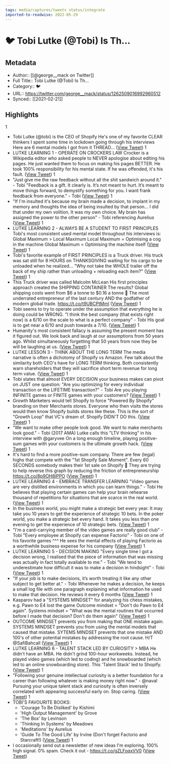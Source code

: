 ```yaml
---
tags: media/captures/tweets status/integrate
imported-to-readwise: 2022-05-29
---
```

# 🐦 Tobi Lutke (@Tobi) Is Th...

## Metadata
- Author:: [[@george__mack on Twitter]]
- Full Title:: Tobi Lutke (@Tobi) Is Th...
- Category:: 🐦
- URL:: https://twitter.com/george__mack/status/1262509016992960512
- Synced:: [[2021-02-21]]

## Highlights
1
- Tobi Lutke (@tobi) is the CEO of Shopify 
  He's one of my favorite CLEAR thinkers
  I spent some time in lockdown going through his interviews
  Here are 6 mental models I got from it
  THREAD... ([View Tweet](https://twitter.com/george__mack/status/1262509016992960512))
1
- LUTKE LEARNING 1 - OPERATE ON CROCKERS LAW
  Crocker is a Wikipedia editor who asked people to NEVER apologise about editing his pages. 
  He just wanted them to focus on making his pages BETTER.
  He took 100% responsibility for his mental state. If he was offended, it's his fault. ([View Tweet](https://twitter.com/george__mack/status/1262509018284724226))
1
- "Just give me the raw feedback without all the shit sandwich around it." - Tobi 
  "Feedback is a gift. It clearly is. It’s not meant to hurt. It’s meant to move things forward, to demystify something for you. I want frank feedback from everyone." - Tobi ([View Tweet](https://twitter.com/george__mack/status/1262509020159639553))
1
- "If I'm insulted it's because my brain made a decision, to implant in my memory and thoughts the idea of being insulted by that person... 
  I did that under my own volition. It was my own choice. My brain has assigned the power to the other person" - Tobi referencing Aurelius ([View Tweet](https://twitter.com/george__mack/status/1262509021812215811))
1
- LUTKE LEARNING 2 - ALWAYS BE A STUDENT TO FIRST PRINCIPLES
  Tobi's most consistent used mental model throughout his interviews is:
  Global Maximum > Local Maximum
  Local Maximum = Optimising a cog in the machine
  Global Maximum = Optimising the machine itself ([View Tweet](https://twitter.com/george__mack/status/1262509023900958722))
1
- Tobi's favorite example of FIRST PRINCIPLES is a Truck driver.
  His truck was sat still for 8 HOURS on THANKSGIVING waiting for his cargo to be unloaded when he realized...
  "Why not take the WHOLE trailer off the back of my ship rather than unloading + reloading each item?" ([View Tweet](https://twitter.com/george__mack/status/1262509025515786248))
1
- This Truck driver was called Malcolm McLean
  His first principles approach created the SHIPPING CONTAINER
  The results? 
  Global shipping costs went from $6 a tonne to $0.16 a tonne 🤯
  The most underrated entrepreneur of the last century AND the godfather of modern global trade. https://t.co/t9UBCPtMmI ([View Tweet](https://twitter.com/george__mack/status/1262509029290582016))
1
- Tobi seems to try to operate under the assumption that everything he is doing could be WRONG.
  "I think the best company (that exists right now) is a 6/10 on the scale to what is a perfect company" - Tobi
  His goal is to get near a 6/10 and push towards a 7/10. ([View Tweet](https://twitter.com/george__mack/status/1262509031744253952))
1
- Humanity's most consistent fallacy is assuming the present moment has it figured out. 
  We look back and laugh at our assumptions from 50 years ago. 
  Whilst simultaneously forgetting that 50 years from now they be will be laughing at us. ([View Tweet](https://twitter.com/george__mack/status/1262509033191243778))
1
- LUTKE LESSON 3 - THINK ABOUT THE LONG TERM
  The media narrative is often a dichotomy of Shopify vs Amazon.
  Few talk about the similarity both CEO's have for LONG TERM thinking.
  Both consistently warn shareholders that they will sacrifice short term revenue for long term value. ([View Tweet](https://twitter.com/george__mack/status/1262509034663534592))
1
- Tobi states that almost EVERY DECISION your business makes can pivot on JUST one question: 
  "Are you optimizing for every individual transaction or the LIFETIME transaction?" - Tobi
  Are you playing INFINITE games or FINITE games with your customers? ([View Tweet](https://twitter.com/george__mack/status/1262509035959484424))
1
- Growth Marketers would tell Shopify to force "Powered By Shopify" branding on their Merchants stores. 
  Everyone who then visits the stores would then know Shopify builds stores like these.
  This is the sort of "Growth Loop" that VC's dream of.
  Shopify DIDN'T DO this. ([View Tweet](https://twitter.com/george__mack/status/1262509037595308034))
1
- “We want to make other people look good. We want to make merchants look good." - Tobi (2017 AMA)
  Lutke calls this "LTV thinking" in his interview with @garyvee
  On a long enough timeline, playing positive-sum games with your customers is the ultimate growth hack. ([View Tweet](https://twitter.com/george__mack/status/1262509038933356544))
1
- It's hard to find a more positive-sum company. 
  There are few (legal) highs that compete with the "1st Shopify Sale Moment".
  Every 60 SECONDS somebody makes their 1st sale on Shopify 🤯
  They are trying to help reverse this graph by reducing the friction of entrepreneurship https://t.co/8p9OH8iPPO ([View Tweet](https://twitter.com/george__mack/status/1262509040283922432))
1
- LUTKE LEARNING 4 - EMBRACE TRANSFER LEARNING
  "Video games are very distilled environments in which you can learn things." - Tobi
  He believes that playing certain games can help your brain rehearse thousand of repetitions for situations that are scarce in the real world. ([View Tweet](https://twitter.com/george__mack/status/1262509042250985474))
1
- In the business world, you might make a strategic bet every year.
  It may take you 10 years to get the experience of strategic 10 bets.
  In the poker world, you make a strategic bet every hand. 
  It takes you less than one evening to get the experience of 10 strategic bets. ([View Tweet](https://twitter.com/george__mack/status/1262509045442924545))
1
- "I'm a card-carrying member of the video games are really good club" - Tobi
  "Every employee at Shopify can expense Factorio" - Tobi on one of his favorite games
  ^^^ He sees the mental effects of playing Factorio as a worthwhile business expense for his company ([View Tweet](https://twitter.com/george__mack/status/1262509047493902337))
1
- LUTKE LEARNING 5 - DECISION MAKING
  "Every single time I got a decision wrong, I realised that the piece of information that was missing was actually in fact totally available to me." - Tobi 
  “We tend to underestimate how difficult it was to make a decision in hindsight” - Tobi ([View Tweet](https://twitter.com/george__mack/status/1262509049343545344))
1
- "If your job is to make decisions, it’s worth treating it like any other subject to get better at." - Tobi 
  Whenever he makes a decision, he keeps a small log file with one paragraph explaining what information he used to make that decision. 
  He reviews it every 6 months ([View Tweet](https://twitter.com/george__mack/status/1262509052740997121))
1
- Kasparov had a "SYSTEMS MINDSET" for analyzing his chess mistakes, e.g. Pawn to E4 lost the game
  Outcome mindset = "Don't do Pawn to E4 again". 
  Systems mindset = "What was the mental routines that occurred before I made that decision? Don't do them again" ([View Tweet](https://twitter.com/george__mack/status/1262509055085510657))
1
- OUTCOME MINDSET prevents you from making that ONE mistake again. 
  SYSTEMS MINDSET prevents you from using the mental models that caused that mistake. 
  SYTEMS MINDSET prevents that one mistake AND 100's of other potential mistakes by addressing the root cause.
  H/T @SafiBahcall ([View Tweet](https://twitter.com/george__mack/status/1262509057811910656))
1
- LUTKE LEARNING 6 - TALENT STACK LED BY CURIOSITY > MBA 
  He didn't have an MBA. He didn't grind 100-hour workweeks. 
  Instead, he played video games (which led to coding) and he snowboarded (which led to an online snowboarding store). 
  This 'Talent Stack' led to Shopify. ([View Tweet](https://twitter.com/george__mack/status/1262509059841953801))
1
- "Following your genuine intellectual curiosity is a better foundation for a career than following whatever is making money right now." - @naval 
  Pursuing your unique talent stack and curiosity is often inversely correlated with appearing successful early on. 
  Stop caring. ([View Tweet](https://twitter.com/george__mack/status/1262509061515481089))
1
- TOBI'S FAVOURITE BOOKS: 
  - 'Courage To Be Disliked' by Kishimi
  - 'High Output Management' by Grove 
  - 'The Box' by Levinson 
  - 'Thinking In Systems' by Meadows 
  - 'Meditations' by Aurelius 
  - 'Guide To The Good Life' by Irvine
  (Don't forget Factorio and Starcraft!) ([View Tweet](https://twitter.com/george__mack/status/1262509064396976130))
1
- I occasionally send out a newsletter of new ideas I'm exploring. 
  100% high signal. 0% spam. 
  Check it out - https://t.co/gZLFoqxVV0 ([View Tweet](https://twitter.com/george__mack/status/1350728313866752000))
